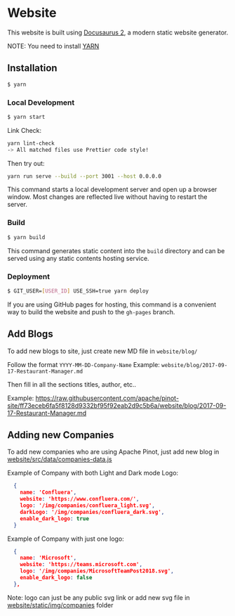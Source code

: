 # Website

This website is built using [Docusaurus 2](https://v2.docusaurus.io/), a modern static website generator.

NOTE: You need to install [YARN](https://classic.yarnpkg.com/en/docs/install)

## Installation

```bash
$ yarn
```

### Local Development

```bash
$ yarn start
```

Link Check:

```bash
yarn lint-check
-> All matched files use Prettier code style!
```

Then try out:

```bash
yarn run serve --build --port 3001 --host 0.0.0.0
```

This command starts a local development server and open up a browser window. Most changes are reflected live without having to restart the server.

### Build

```bash
$ yarn build
```

This command generates static content into the `build` directory and can be served using any static contents hosting service.

### Deployment

```bash
$ GIT_USER=[USER_ID] USE_SSH=true yarn deploy
```

If you are using GitHub pages for hosting, this command is a convenient way to build the website and push to the `gh-pages` branch.

## Add Blogs

To add new blogs to site, just create new MD file in `website/blog/`

Follow the format `YYYY-MM-DD-Company-Name`
Example:  `website/blog/2017-09-17-Restaurant-Manager.md`

Then fill in all the sections titles, author, etc..

Example: https://raw.githubusercontent.com/apache/pinot-site/ff73eceb6fa5f8128d9332bf95f92eab2d9c5b6a/website/blog/2017-09-17-Restaurant-Manager.md

## Adding new Companies

To add new companies who are using Apache Pinot, just add new blog in [website/src/data/companies-data.js](./src/data/companies-data.js)

Example of Company with both Light and Dark mode Logo:

```json
  {
    name: 'Confluera',
    website: 'https://www.confluera.com/',
    logo: '/img/companies/confluera_light.svg',
    darkLogo: '/img/companies/confluera_dark.svg',
    enable_dark_logo: true
  }
```

Example of Company with just one logo:

```json
  {
    name: 'Microsoft',
    website: 'https://teams.microsoft.com',
    logo: '/img/companies/MicrosoftTeamPost2018.svg',
    enable_dark_logo: false
  },
```

Note: logo can just be any public svg link or add new svg file in [website/static/img/companies](./static/img/companies) folder
